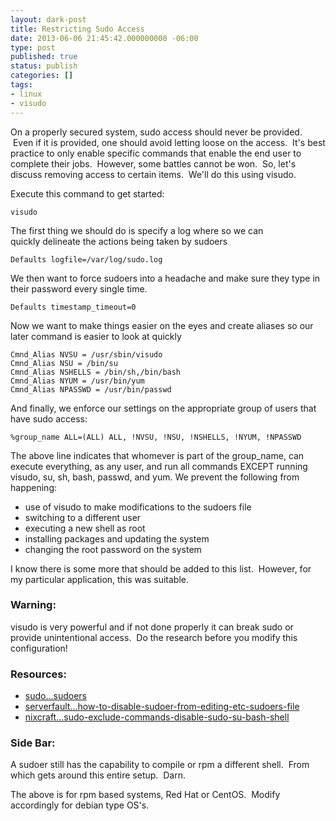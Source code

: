 ```yaml
---
layout: dark-post
title: Restricting Sudo Access
date: 2013-06-06 21:45:42.000000000 -06:00
type: post
published: true
status: publish
categories: []
tags:
- linux
- visudo
---
```

On a properly secured system, sudo access should never be provided.  Even if it is provided, one should avoid letting loose on the access.  It's best practice to only enable specific commands that enable the end user to complete their jobs.  However, some battles cannot be won.  So, let's discuss removing access to certain items.  We'll do this using visudo.

Execute this command to get started:

```
visudo
```

The first thing we should do is specify a log where so we can quickly delineate the actions being taken by sudoers

```
Defaults logfile=/var/log/sudo.log
```

We then want to force sudoers into a headache and make sure they type in their password every single time.

```
Defaults timestamp_timeout=0
```

Now we want to make things easier on the eyes and create aliases so our later command is easier to look at quickly

```
Cmnd_Alias NVSU = /usr/sbin/visudo
Cmnd_Alias NSU = /bin/su
Cmnd_Alias NSHELLS = /bin/sh,/bin/bash
Cmnd_Alias NYUM = /usr/bin/yum
Cmnd_Alias NPASSWD = /usr/bin/passwd
```

And finally, we enforce our settings on the appropriate group of users that have sudo access:

```
%group_name ALL=(ALL) ALL, !NVSU, !NSU, !NSHELLS, !NYUM, !NPASSWD
```

The above line indicates that whomever is part of the group_name, can execute everything, as any user, and run all commands EXCEPT running visudo, su, sh, bash, passwd, and yum. We prevent the following from happening:

* use of visudo to make modifications to the sudoers file
* switching to a different user
* executing a new shell as root
* installing packages and updating the system
* changing the root password on the system

I know there is some more that should be added to this list.  However, for my particular application, this was suitable.

### Warning:
visudo is very powerful and if not done properly it can break sudo or provide unintentional access.  Do the research before you modify this configuration!

### Resources:

* [sudo...sudoers](http://www.sudo.ws/sudoers.man.html)
* [serverfault...how-to-disable-sudoer-from-editing-etc-sudoers-file](http://serverfault.com/questions/308198/how-to-disable-sudoer-from-editing-etc-sudoers-file)
* [nixcraft...sudo-exclude-commands-disable-sudo-su-bash-shell](http://nixcraft.com/networking-firewalls-security/15132-sudo-exclude-commands-disable-sudo-su-bash-shell.html)

### Side Bar:
A sudoer still has the capability to compile or rpm a different shell.  From which gets around this entire setup.  Darn.

The above is for rpm based systems, Red Hat or CentOS.  Modify accordingly for debian type OS's.
